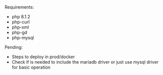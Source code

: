 Requirements:
- php 8.1.2
- php-curl
- php-xml
- php-gd
- php-mysql

Pending:
- Steps to deploy in prod/docker
- Check if is needed to include the mariadb driver or just use mysql driver for basic operation